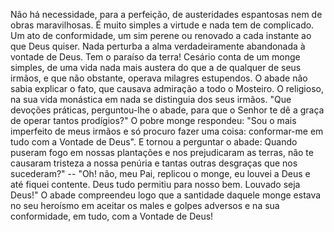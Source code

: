 Não há necessidade, para a perfeição, de austeridades espantosas nem de obras maravilhosas. É muito simples a virtude e nada tem de complicado. Um ato de conformidade, um sim perene ou renovado a cada instante ao que Deus quiser. Nada perturba a alma verdadeiramente abandonada à vontade de Deus. Tem o paraíso da terra! Cesário conta de um monge simples, de uma vida nada mais austera do que a de qualquer de seus irmãos, e que não obstante, operava milagres estupendos. O abade não sabia explicar o fato, que causava admiração a todo o Mosteiro. O religioso, na sua vida monástica em nada se distinguia dos seus irmãos. "Que devoções práticas, perguntou-lhe o abade, para que o Senhor te dê a graça de operar tantos prodígios?" O pobre monge respondeu: "Sou o mais imperfeito de meus irmãos e só procuro fazer uma coisa: conformar-me em tudo com a Vontade de Deus". E tornou a perguntar o abade: Quando puseram fogo em nossas plantações e nos prejudicaram as terras, não te causaram tristeza a nossa penúria e tantas outras desgraças que nos sucederam?" -- "Oh! não, meu Pai, replicou o monge, eu louvei a Deus e até fiquei contente. Deus tudo permitiu para nosso bem. Louvado seja Deus!" O abade compreendeu logo que a santidade daquele monge estava no seu heroísmo em aceitar os males e golpes adversos e na sua conformidade, em tudo, com a Vontade de Deus!